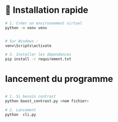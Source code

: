 # 🔧 Installation rapide

```bash
# 1. Créer un environnement virtuel
python -m venv venv


# Sur Windows :
venv\Scripts\activate

# 3. Installer les dépendances
pip install -r requirement.txt
```

# lancement du programme

```bash

# 1. Si besoin contrast
python boost_contrast.py <nom fichier>

# 2. Lancement
python  cli.py
```